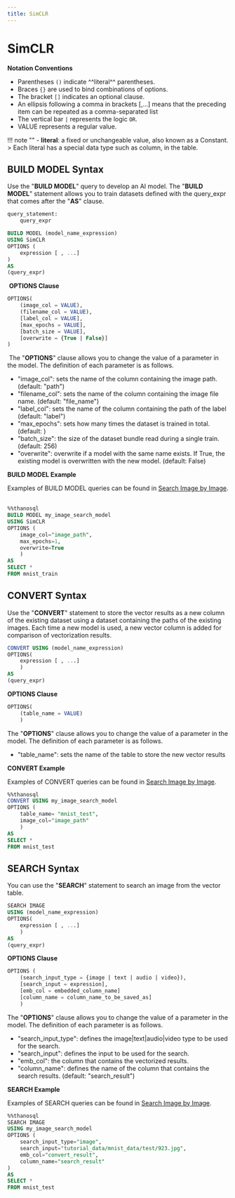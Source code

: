 ```yaml
---
title: SimCLR
---
```


# __SimCLR__

__Notation Conventions__

- Parentheses `()` indicate ^^literal^^ parentheses.
- Braces `{}` are used to bind combinations of options.
- The bracket `[]` indicates an optional clause.
- An ellipsis following a comma in brackets [,...] means that the preceding item can be repeated as a comma-separated list
- The vertical bar `|` represents the logic `OR`.
- VALUE represents a regular value.

!!! note ""
    - __literal__: a fixed or unchangeable value, also known as a Constant.
    > Each literal has a special data type such as column, in the table.


## __BUILD MODEL Syntax__

Use the "__BUILD MODEL__" query to develop an AI model.
The "__BUILD MODEL__" statement allows you to train datasets defined with the query_expr that comes after the "__AS__" clause.
​

``` sql
query_statement:
    query_expr

BUILD MODEL (model_name_expression)
USING SimCLR
OPTIONS (
    expression [ , ...]
)
AS
(query_expr)
```

​
__OPTIONS Clause__
​

```sql
OPTIONS(
    (image_col = VALUE),
    (filename_col = VALUE),
    [label_col = VALUE],
    [max_epochs = VALUE],
    [batch_size = VALUE],
    [overwrite = {True | False}]
)
```

​
The "__OPTIONS__" clause allows you to change the value of a parameter in the model. The definition of each parameter is as follows.

- "image_col": sets the name of the column containing the image path. (default: "path")
- "filename_col": sets the name of the column containing the image file name. (default: "file_name")
- "label_col": sets the name of the column containing the path of the label (default: "label")
- "max_epochs": sets how many times the dataset is trained in total. (default: )
- "batch_size": the size of the dataset bundle read during a single train. (default: 256)
- "overwrite": overwrite if a model with the same name exists. If True, the existing model is overwritten with the new model. (default: False)

__BUILD MODEL Example__

Examples of BUILD MODEL queries can be found in [Search Image by Image](/en/tutorials/thanosql_search/search_image_by_image/).
​

```sql
%%thanosql
BUILD MODEL my_image_search_model
USING SimCLR
OPTIONS (
    image_col="image_path",
    max_epochs=1,
    overwrite=True
    )
AS
SELECT *
FROM mnist_train
```

## __CONVERT Syntax__

Use the "__CONVERT__" statement to store the vector results as a new column of the existing dataset using a dataset containing the paths of the existing images. Each time a new model is used, a new vector column is added for comparison of vectorization results.
​

```sql
CONVERT USING (model_name_expression)
OPTIONS(
    expression [ , ...]
    )
AS
(query_expr)
```

__OPTIONS Clause__

```sql
OPTIONS(
    (table_name = VALUE)
    )
```

The "__OPTIONS__" clause allows you to change the value of a parameter in the model. The definition of each parameter is as follows.
​

- "table_name": sets the name of the table to store the new vector results

__CONVERT Example__

Examples of CONVERT queries can be found in [Search Image by Image](/en/tutorials/thanosql_search/search_image_by_image/).
​

```sql
%%thanosql
CONVERT USING my_image_search_model
OPTIONS (
    table_name= "mnist_test",
    image_col="image_path"
    )
AS
SELECT *
FROM mnist_test
```

## __SEARCH Syntax__

You can use the "__SEARCH__" statement to search an image from the vector table.

```sql
SEARCH IMAGE 
USING (model_name_expression)
OPTIONS(
    expression [ , ...]
    )
AS
(query_expr)
```

__OPTIONS Clause__

```sql
OPTIONS (
    (search_input_type = {image | text | audio | video}),
    [search_input = expression],
    [emb_col = embedded_column_name]
    [column_name = column_name_to_be_saved_as]
    )
```

The "__OPTIONS__" clause allows you to change the value of a parameter in the model. The definition of each parameter is as follows.

- "search_input_type": defines the image|text|audio|video type to be used for the search.
- "search_input": defines the input to be used for the search. 
- "emb_col": the column that contains the vectorized results.
- "column_name": defines the name of the column that contains the search results. (default: "search_result")


__SEARCH Example__

Examples of SEARCH queries can be found in [Search Image by Image](/en/tutorials/thanosql_search/search_image_by_image/).

```sql
%%thanosql
SEARCH IMAGE 
USING my_image_search_model
OPTIONS (
    search_input_type="image",
    search_input="tutorial_data/mnist_data/test/923.jpg",
    emb_col="convert_result",
    column_name="search_result"
)
AS
SELECT *
FROM mnist_test
```
